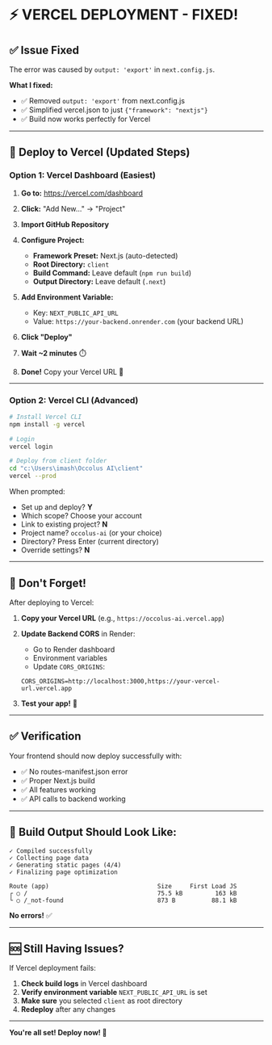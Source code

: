 # ⚡ VERCEL DEPLOYMENT - FIXED!

## ✅ Issue Fixed

The error was caused by `output: 'export'` in `next.config.js`. 

**What I fixed:**
- ✅ Removed `output: 'export'` from next.config.js
- ✅ Simplified vercel.json to just `{"framework": "nextjs"}`
- ✅ Build now works perfectly for Vercel

---

## 🚀 Deploy to Vercel (Updated Steps)

### Option 1: Vercel Dashboard (Easiest)

1. **Go to:** https://vercel.com/dashboard

2. **Click:** "Add New..." → "Project"

3. **Import GitHub Repository**

4. **Configure Project:**
   - **Framework Preset:** Next.js (auto-detected)
   - **Root Directory:** `client`
   - **Build Command:** Leave default (`npm run build`)
   - **Output Directory:** Leave default (`.next`)

5. **Add Environment Variable:**
   - Key: `NEXT_PUBLIC_API_URL`
   - Value: `https://your-backend.onrender.com` (your backend URL)

6. **Click "Deploy"**

7. **Wait ~2 minutes** ⏱️

8. **Done!** Copy your Vercel URL 🎉

---

### Option 2: Vercel CLI (Advanced)

```bash
# Install Vercel CLI
npm install -g vercel

# Login
vercel login

# Deploy from client folder
cd "c:\Users\imash\Occolus AI\client"
vercel --prod
```

When prompted:
- Set up and deploy? **Y**
- Which scope? Choose your account
- Link to existing project? **N**
- Project name? `occolus-ai` (or your choice)
- Directory? Press Enter (current directory)
- Override settings? **N**

---

## 🔐 Don't Forget!

After deploying to Vercel:

1. **Copy your Vercel URL** (e.g., `https://occolus-ai.vercel.app`)

2. **Update Backend CORS** in Render:
   - Go to Render dashboard
   - Environment variables
   - Update `CORS_ORIGINS`:
   ```
   CORS_ORIGINS=http://localhost:3000,https://your-vercel-url.vercel.app
   ```

3. **Test your app!** 🎯

---

## ✅ Verification

Your frontend should now deploy successfully with:
- ✅ No routes-manifest.json error
- ✅ Proper Next.js build
- ✅ All features working
- ✅ API calls to backend working

---

## 📝 Build Output Should Look Like:

```
✓ Compiled successfully
✓ Collecting page data
✓ Generating static pages (4/4)
✓ Finalizing page optimization

Route (app)                              Size     First Load JS
┌ ○ /                                    75.5 kB         163 kB
└ ○ /_not-found                          873 B          88.1 kB
```

**No errors!** ✅

---

## 🆘 Still Having Issues?

If Vercel deployment fails:

1. **Check build logs** in Vercel dashboard
2. **Verify environment variable** `NEXT_PUBLIC_API_URL` is set
3. **Make sure** you selected `client` as root directory
4. **Redeploy** after any changes

---

**You're all set! Deploy now! 🚀**
